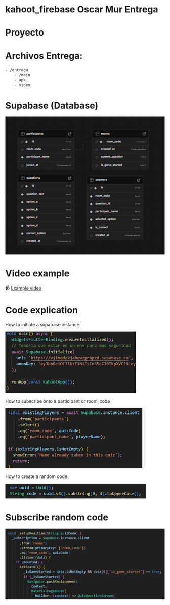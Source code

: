 # kahoot_firebase Oscar Mur Entrega

# Proyecto 

# Archivos Entrega: 
    - /entrega
        - /main
        - apk
        - video

# Supabase (Database)

![database](Entrega/images/database.png)


# Video example

📹 [Example video](https://monlaues-my.sharepoint.com/:v:/g/personal/oscarmurmat_campus_monlau_com/ESS8IA26ub1LoM7ip5Ka_BQBFOeV_6NeU5mTvF3FO7-YNg?nav=eyJyZWZlcnJhbEluZm8iOnsicmVmZXJyYWxBcHAiOiJPbmVEcml2ZUZvckJ1c2luZXNzIiwicmVmZXJyYWxBcHBQbGF0Zm9ybSI6IldlYiIsInJlZmVycmFsTW9kZSI6InZpZXciLCJyZWZlcnJhbFZpZXciOiJNeUZpbGVzTGlua0NvcHkifX0&e=vgOfoi)

# Code explication

How to initiate a supabase instance

![supabase instnce](Entrega/images/supabaseinstance.png)

How to subscribe onto a participant or room_code

![subscribe participants](Entrega/images/subscribe_participants.png)

How to create a random code

![random code ](Entrega/images/create_random_code.png)

# Subscribe random code

![room code](Entrega/images/stream_room_code.png)